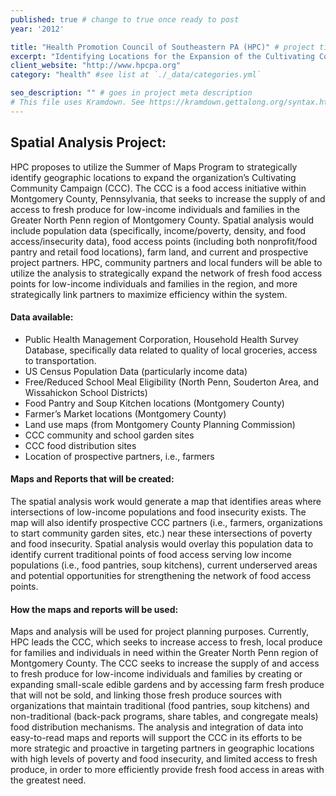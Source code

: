 ```yaml
---
published: true # change to true once ready to post
year: '2012'

title: "Health Promotion Council of Southeastern PA (HPC)" # project title or client name
excerpt: "Identifying Locations for the Expansion of the Cultivating Community Campaign (CCC) Food Access Initiative" # shows on project list page
client_website: "http://www.hpcpa.org"
category: "health" #see list at `./_data/categories.yml`

seo_description: "" # goes in project meta description
# This file uses Kramdown. See https://kramdown.gettalong.org/syntax.html for syntax
---
```


## Spatial Analysis Project:
HPC proposes to utilize the Summer of Maps Program to strategically identify geographic locations to expand the organization’s Cultivating Community Campaign (CCC). The CCC is a food access initiative within Montgomery County, Pennsylvania, that seeks to increase the supply of and access to fresh produce for low-income individuals and families in the Greater North Penn region of Montgomery County. Spatial analysis would include population data (specifically, income/poverty, density, and food access/insecurity data), food access points (including both nonprofit/food pantry and retail food locations), farm land, and current and prospective project partners. HPC, community partners and local funders will be able to utilize the analysis to strategically expand the network of fresh food access points for low-income individuals and families in the region, and more strategically link partners to maximize efficiency within the system.

#### Data available:
- Public Health Management Corporation, Household Health Survey Database, specifically data related to quality of local groceries, access to transportation.
- US Census Population Data (particularly income data)
- Free/Reduced School Meal Eligibility (North Penn, Souderton Area, and Wissahickon School Districts)
- Food Pantry and Soup Kitchen locations (Montgomery County)
- Farmer’s Market locations (Montgomery County)
- Land use maps (from Montgomery County Planning Commission)
- CCC community and school garden sites
- CCC food distribution sites
- Location of prospective partners, i.e., farmers

#### Maps and Reports that will be created:
The spatial analysis work would generate a map that identifies areas where intersections of low-income populations and food insecurity exists. The map will also identify prospective CCC partners (i.e., farmers, organizations to start community garden sites, etc.) near these intersections of poverty and food insecurity. Spatial analysis would overlay this population data to identify current traditional points of food access serving low income populations (i.e., food pantries, soup kitchens), current underserved areas and potential opportunities for strengthening the network of food access points.

#### How the maps and reports will be used:
Maps and analysis will be used for project planning purposes. Currently, HPC leads the CCC, which seeks to increase access to fresh, local produce for families and individuals in need within the Greater North Penn region of Montgomery County. The CCC seeks to increase the supply of and access to fresh produce for low-income individuals and families by creating or expanding small-scale edible gardens and by accessing farm fresh produce that will not be sold, and linking those fresh produce sources with organizations that maintain traditional (food pantries, soup kitchens) and non-traditional (back-pack programs, share tables, and congregate meals) food distribution mechanisms. The analysis and integration of data into easy-to-read maps and reports will support the CCC in its efforts to be more strategic and proactive in targeting partners in geographic locations with high levels of poverty and food insecurity, and limited access to fresh produce, in order to more efficiently provide fresh food access in areas with the greatest need.
